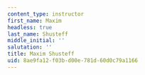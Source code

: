 ```yaml
---
content_type: instructor
first_name: Maxim
headless: true
last_name: Shusteff
middle_initial: ''
salutation: ''
title: Maxim Shusteff
uid: 8ae9fa12-f03b-d00e-781d-60d0c79a1166
---
```

